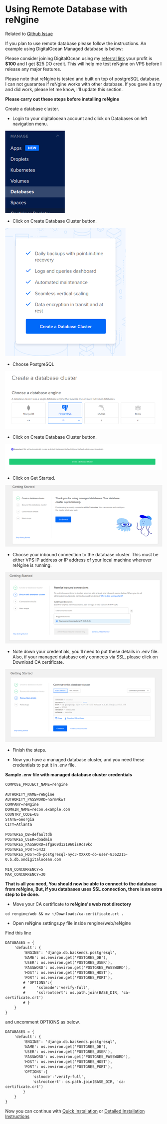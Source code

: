 # Using Remote Database with reNgine

Related to [Github Issue](https://github.com/yogeshojha/rengine/issues/180)

If you plan to use remote database please follow the instructions. An example using DigitalOcean Managed database is below:

Please consider joining DigitalOcean using my [referral link](https://m.do.co/c/e353502d19fc) your profit is **$100** and I get $25 DO credit. This will help me test reNgine on VPS before I release any major features.

Please note that reNgine is tested and built on top of postgreSQL database. I can not guarantee if reNgine works with other database. If you gave it a try and did work, please let me know, I'll update this section.

**Please carry out these steps before installing reNgine**

Create a database cluster.

- Login to your digitalocean account and click on Databases on left navigation menu.

![](../static/remotedb/1.png)

- Click on Create Database Cluster button.

![](../static/remotedb/2.png)

- Choose PostgreSQL

![](../static/remotedb/3.png)

- Click on Create Database Cluster button.

![](../static/remotedb/4.png)

- Click on Get Started.

![](../static/remotedb/5.png)

- Choose your inbound connection to the database cluster. This must be either VPS IP address or IP address of your local machine wherever reNgine is running.

![](../static/remotedb/6.png)

- Note down your credentials, you'll need to put these details in .env file. Also, if your managed database only connects via SSL, please click on Download CA certificate.

![](../static/remotedb/7.png)

- Finish the steps.

- Now you have a managed database cluster, and you need these credentials to put it in .env file.

**Sample .env file with managed database cluster credentials**

```
COMPOSE_PROJECT_NAME=rengine

AUTHORITY_NAME=reNgine
AUTHORITY_PASSWORD=nSrmNkwT
COMPANY=reNgine
DOMAIN_NAME=recon.example.com
COUNTRY_CODE=US
STATE=Georgia
CITY=Atlanta

POSTGRES_DB=defaultdb
POSTGRES_USER=doadmin
POSTGRES_PASSWORD=sfga69d121960is9cs9kc
POSTGRES_PORT=5432
POSTGRES_HOST=db-postgresql-nyc3-XXXXX-do-user-8362215-0.b.db.ondigitalocean.com

MIN_CONCURRENCY=5
MAX_CONCURRENCY=30
```

**That is all you need, You should now be able to connect to the database from reNgine, But, if you databases uses SSL connection, there is an extra step to be done.**

- Move your CA certificate to **reNgine's web root directory**

```
cd rengine/web && mv ~/Downloads/ca-certificate.crt .
```

- Open reNgine settings.py file inside rengine/web/reNgine

Find this line

```
DATABASES = {
    'default': {
        'ENGINE': 'django.db.backends.postgresql',
        'NAME': os.environ.get('POSTGRES_DB'),
        'USER': os.environ.get('POSTGRES_USER'),
        'PASSWORD': os.environ.get('POSTGRES_PASSWORD'),
        'HOST': os.environ.get('POSTGRES_HOST'),
        'PORT': os.environ.get('POSTGRES_PORT'),
        # 'OPTIONS':{
        #     'sslmode':'verify-full',
        #     'sslrootcert': os.path.join(BASE_DIR, 'ca-certificate.crt')
        # }
    }
}
```

and uncomment OPTIONS as below.

```
DATABASES = {
    'default': {
        'ENGINE': 'django.db.backends.postgresql',
        'NAME': os.environ.get('POSTGRES_DB'),
        'USER': os.environ.get('POSTGRES_USER'),
        'PASSWORD': os.environ.get('POSTGRES_PASSWORD'),
        'HOST': os.environ.get('POSTGRES_HOST'),
        'PORT': os.environ.get('POSTGRES_PORT'),
        'OPTIONS':{
            'sslmode':'verify-full',
            'sslrootcert': os.path.join(BASE_DIR, 'ca-certificate.crt')
        }
    }
}
```

Now you can continue with [Quick Installation](quick-install.md) or [Detailed Installation Instructions](install-win-mac.md)
